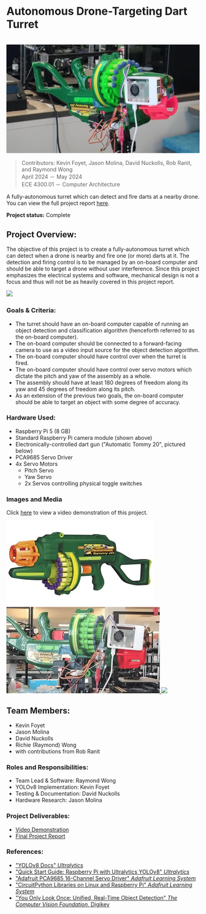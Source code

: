# Autonomous Drone-Targeting Dart Turret 

<br>

<a href="https://www.youtube.com/watch?v=BIZtcLPPDtI" target="_blank">
    <img src="../images/turret_thumbnail.jpg">
</a>

> Contributors: Kevin Foyet, Jason Molina, David Nuckolls, Rob Ranit, and Raymond Wong <br>
> April 2024 － May 2024 <br>
> ECE 4300.01 － Computer Architecture

A fully-autonomous turret which can detect and fire darts at a nearby drone. You can view the full project report [here](https://docs.google.com/document/d/1pOIFu9WY_gL9sg0sMV9PNh2P3P-iyiJVVvix_5ne5tk).

**Project status:** Complete


## Project Overview:

The objective of this project is to create a fully-autonomous turret which can detect when a drone is nearby and fire one (or more) darts at it. The detection and firing control is to be managed by an on-board computer and should be able to target a drone without user interference. Since this project emphasizes the electrical systems and software, mechanical design is not a focus and thus will not be as heavily covered in this project report. 


<a href="../images/turret_turnaround.gif" target="_blank">
    <img src="../images/turret_turnaround.gif">
</a>


### Goals & Criteria:
- The turret should have an on-board computer capable of running an object detection and classification algorithm (henceforth referred to as the on-board computer).
- The on-board computer should be connected to a forward-facing camera to use as a video input source for the object detection algorithm.
- The on-board computer should have control over when the turret is fired.
- The on-board computer should have control over servo motors which dictate the pitch and yaw of the assembly as a whole.
- The assembly should have at least 180 degrees of freedom along its yaw and 45 degrees of freedom along its pitch.
- As an extension of the previous two goals, the on-board computer should be able to target an object with some degree of accuracy.

### Hardware Used:
- Raspberry Pi 5 (8 GB)
- Standard Raspberry Pi camera module (shown above)
- Electronically-controlled dart gun ("Automatic Tommy 20", pictured below)
- PCA9685 Servo Driver
- 4x Servo Motors
    - Pitch Servo
    - Yaw Servo
    - 2x Servos controlling physical toggle switches


### Images and Media

Click [here](https://www.youtube.com/watch?v=BIZtcLPPDtI) to view a video demonstration of this project.

<a href="../images/tommygun.jpg" target="_blank">
    <img src="../images/tommygun.jpg">
</a>

<a href="../images/turret_targetlock.gif" target="_blank">
    <img src="../images/turret_targetlock.gif">
</a>
<a href="../images/turret_slowmo.gif" target="_blank">
    <img src="../images/turret_slowmo.gif">
</a>


## Team Members:
- Kevin Foyet
- Jason Molina
- David Nuckolls
- Richie (Raymond) Wong
- with contributions from Rob Ranit


### Roles and Responsibilities:
- Team Lead & Software: Raymond Wong
- YOLOv8 Implementation: Kevin Foyet
- Testing & Documentation: David Nuckolls
- Hardware Research: Jason Molina


### Project Deliverables:
- [Video Demonstration](https://www.youtube.com/watch?v=BIZtcLPPDtI)
- [Final Project Report](https://docs.google.com/document/d/1pOIFu9WY_gL9sg0sMV9PNh2P3P-iyiJVVvix_5ne5tk/)


### References:
- ["YOLOv8 Docs" *Ultralytics*](https://docs.ultralytics.com/models/yolov8/)
- ["Quick Start Guide: Raspberry Pi with Ultralytics YOLOv8" *Ultralytics*](https://docs.ultralytics.com/guides/raspberry-pi/)
- ["Adafruit PCA9685 16-Channel Servo Driver" *Adafruit Learning System*](https://learn.adafruit.com/16-channel-pwm-servo-driver/overview)
- ["CircuitPython Libraries on Linux and Raspberry Pi" *Adafruit Learning System*](https://learn.adafruit.com/circuitpython-on-raspberrypi-linux)
- ["You Only Look Once: Unified, Real-Time Object Detection" *The Computer Vision Foundation*, Digikey](https://www.cv-foundation.org/openaccess/content_cvpr_2016/papers/Redmon_You_Only_Look_CVPR_2016_paper.pdf)
